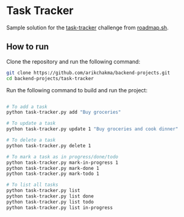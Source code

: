 # Task Tracker

Sample solution for the [task-tracker](https://roadmap.sh/projects/task-tracker) challenge from [roadmap.sh](https://roadmap.sh/).

## How to run

Clone the repository and run the following command:

```bash
git clone https://github.com/arikchakma/backend-projects.git
cd backend-projects/task-tracker
```

Run the following command to build and run the project:

```bash

# To add a task
python task-tracker.py add "Buy groceries"

# To update a task
python task-tracker.py update 1 "Buy groceries and cook dinner"

# To delete a task
python task-tracker.py delete 1

# To mark a task as in progress/done/todo
python task-tracker.py mark-in-progress 1
python task-tracker.py mark-done 1
python task-tracker.py mark-todo 1

# To list all tasks
python task-tracker.py list
python task-tracker.py list done
python task-tracker.py list todo
python task-tracker.py list in-progress
```
